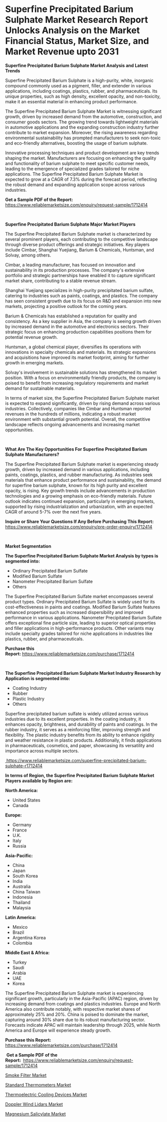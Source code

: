 <p><h1>Superfine Precipitated Barium Sulphate Market Research Report Unlocks Analysis on the Market Financial Status, Market Size, and Market Revenue upto 2031</h1></p><p><strong>Superfine Precipitated Barium Sulphate Market Analysis and Latest Trends</strong></p>
<p><p>Superfine Precipitated Barium Sulphate is a high-purity, white, inorganic compound commonly used as a pigment, filler, and extender in various applications, including coatings, plastics, rubber, and pharmaceuticals. Its unique properties, such as high density, excellent opacity, and non-toxicity, make it an essential material in enhancing product performance.</p><p>The Superfine Precipitated Barium Sulphate Market is witnessing significant growth, driven by increased demand from the automotive, construction, and consumer goods sectors. The growing trend towards lightweight materials in automotive applications and the expanding construction industry further contribute to market expansion. Moreover, the rising awareness regarding environmental sustainability has prompted manufacturers to seek non-toxic and eco-friendly alternatives, boosting the usage of barium sulphate.</p><p>Innovative processing techniques and product development are key trends shaping the market. Manufacturers are focusing on enhancing the quality and functionality of barium sulphate to meet specific customer needs, leading to the emergence of specialized grades tailored for niche applications. The Superfine Precipitated Barium Sulphate Market is expected to grow at a CAGR of 7.3% during the forecast period, reflecting the robust demand and expanding application scope across various industries.</p></p>
<p><strong>Get a Sample PDF of the Report:&nbsp;</strong> <a href="https://www.reliablemarketsize.com/enquiry/request-sample/1712414?utm_campaign=1550&utm_medium=2&utm_source=Github&utm_content=ia&utm_term=22102024&utm_id=superfine-precipitated-barium-sulphate">https://www.reliablemarketsize.com/enquiry/request-sample/1712414</a></p>
<p>&nbsp;</p>
<p><strong>Superfine Precipitated Barium Sulphate Major Market Players</strong></p>
<p><p>The Superfine Precipitated Barium Sulphate market is characterized by several prominent players, each contributing to the competitive landscape through diverse product offerings and strategic initiatives. Key players include Cimbar, Shanghai Yuejiang, Barium & Chemicals, Huntsman, and Solvay, among others.</p><p>Cimbar, a leading manufacturer, has focused on innovation and sustainability in its production processes. The company's extensive portfolio and strategic partnerships have enabled it to capture significant market share, contributing to a stable revenue stream.</p><p>Shanghai Yuejiang specializes in high-purity precipitated barium sulfate, catering to industries such as paints, coatings, and plastics. The company has seen consistent growth due to its focus on R&D and expansion into new markets, projecting a positive outlook for the coming years.</p><p>Barium & Chemicals has established a reputation for quality and consistency. As a key supplier in Asia, the company is seeing growth driven by increased demand in the automotive and electronics sectors. Their strategic focus on enhancing production capabilities positions them for potential revenue growth.</p><p>Huntsman, a global chemical player, diversifies its operations with innovations in specialty chemicals and materials. Its strategic expansions and acquisitions have improved its market footprint, aiming for further growth in emerging markets.</p><p>Solvay's involvement in sustainable solutions has strengthened its market position. With a focus on environmentally friendly products, the company is poised to benefit from increasing regulatory requirements and market demand for sustainable materials.</p><p>In terms of market size, the Superfine Precipitated Barium Sulphate market is expected to expand significantly, driven by rising demand across various industries. Collectively, companies like Cimbar and Huntsman reported revenues in the hundreds of millions, indicating a robust market environment with substantial growth potential. Overall, the competitive landscape reflects ongoing advancements and increasing market opportunities.</p></p>
<p>&nbsp;</p>
<p><strong>What Are The Key Opportunities For Superfine Precipitated Barium Sulphate Manufacturers?</strong></p>
<p><p>The Superfine Precipitated Barium Sulphate market is experiencing steady growth, driven by increased demand in various applications, including paints, coatings, plastics, and rubber manufacturing. As industries seek materials that enhance product performance and sustainability, the demand for superfine barium sulphate, known for its high purity and excellent opacity, is rising. Key growth trends include advancements in production technologies and a growing emphasis on eco-friendly materials. Future outlook indicates continued expansion, particularly in emerging markets, supported by rising industrialization and urbanization, with an expected CAGR of around 5-7% over the next five years.</p></p>
<p><strong>Inquire or Share Your Questions If Any Before Purchasing This Report:</strong> <a href="https://www.reliablemarketsize.com/enquiry/pre-order-enquiry/1712414?utm_campaign=1550&utm_medium=2&utm_source=Github&utm_content=ia&utm_term=22102024&utm_id=superfine-precipitated-barium-sulphate">https://www.reliablemarketsize.com/enquiry/pre-order-enquiry/1712414</a></p>
<p>&nbsp;</p>
<p><strong>Market Segmentation</strong></p>
<p><strong>The Superfine Precipitated Barium Sulphate Market Analysis by types is segmented into:</strong></p>
<p><ul><li>Ordinary Precipitated Barium Sulfate</li><li>Modified Barium Sulfate</li><li>Nanometer Precipitated Barium Sulfate</li><li>Others</li></ul></p>
<p><p>The Superfine Precipitated Barium Sulfate market encompasses several product types. Ordinary Precipitated Barium Sulfate is widely used for its cost-effectiveness in paints and coatings. Modified Barium Sulfate features enhanced properties such as increased dispersibility and improved performance in various applications. Nanometer Precipitated Barium Sulfate offers exceptional fine particle size, leading to superior optical properties and filler applications in high-performance products. Other variants may include specialty grades tailored for niche applications in industries like plastics, rubber, and pharmaceuticals.</p></p>
<p><strong>Purchase this Report:&nbsp;</strong><a href="https://www.reliablemarketsize.com/purchase/1712414?utm_campaign=1550&utm_medium=2&utm_source=Github&utm_content=ia&utm_term=22102024&utm_id=superfine-precipitated-barium-sulphate">https://www.reliablemarketsize.com/purchase/1712414</a></p>
<p>&nbsp;</p>
<p><strong>The Superfine Precipitated Barium Sulphate Market Industry Research by Application is segmented into:</strong></p>
<p><ul><li>Coating Industry</li><li>Rubber</li><li>Plastic Industry</li><li>Others</li></ul></p>
<p><p>Superfine precipitated barium sulfate is widely utilized across various industries due to its excellent properties. In the coating industry, it enhances opacity, brightness, and durability of paints and coatings. In the rubber industry, it serves as a reinforcing filler, improving strength and flexibility. The plastic industry benefits from its ability to enhance rigidity and weather resistance in plastic products. Additionally, it finds applications in pharmaceuticals, cosmetics, and paper, showcasing its versatility and importance across multiple sectors.</p></p>
<p><a href="https://www.reliablemarketsize.com/superfine-precipitated-barium-sulphate-r1712414?utm_campaign=1550&utm_medium=2&utm_source=Github&utm_content=ia&utm_term=22102024&utm_id=superfine-precipitated-barium-sulphate">&nbsp;https://www.reliablemarketsize.com/superfine-precipitated-barium-sulphate-r1712414</a></p>
<p><strong>In terms of Region, the Superfine Precipitated Barium Sulphate Market Players available by Region are:</strong></p>
<p>
    <p> <strong> North America: </strong>
        <ul>
            <li>United States</li>
            <li>Canada</li>
        </ul>
        </p> 
    <p> <strong> Europe: </strong>
        <ul>
            <li>Germany</li>
            <li>France</li>
            <li>U.K.</li>
            <li>Italy</li>
            <li>Russia</li>
        </ul>
        </p> 
    <p> <strong> Asia-Pacific: </strong>
        <ul>
            <li>China</li>
            <li>Japan</li>
            <li>South Korea</li>
            <li>India</li>
            <li>Australia</li>
            <li>China Taiwan</li>
            <li>Indonesia</li>
            <li>Thailand</li>
            <li>Malaysia</li>
        </ul>
        </p> 
    <p> <strong> Latin America: </strong>
        <ul>
            <li>Mexico</li>
            <li>Brazil</li>
            <li>Argentina Korea</li>
            <li>Colombia</li>
        </ul>
        </p> 
    <p> <strong> Middle East & Africa: </strong>
        <ul>
            <li>Turkey</li>
            <li>Saudi</li>
            <li>Arabia</li>
            <li>UAE</li>
            <li>Korea</li>
        </ul>
    </p>
    </p>
<p><p>The Superfine Precipitated Barium Sulphate market is experiencing significant growth, particularly in the Asia-Pacific (APAC) region, driven by increasing demand from coatings and plastics industries. Europe and North America also contribute notably, with respective market shares of approximately 25% and 20%. China is poised to dominate the market, capturing around 30% share due to its robust manufacturing sector. Forecasts indicate APAC will maintain leadership through 2025, while North America and Europe will experience steady growth.</p></p>
<p><strong>Purchase this Report: </strong><a href="https://www.reliablemarketsize.com/purchase/1712414?utm_campaign=1550&utm_medium=2&utm_source=Github&utm_content=ia&utm_term=22102024&utm_id=superfine-precipitated-barium-sulphate">https://www.reliablemarketsize.com/purchase/1712414</a></p>
<p>&nbsp;<strong>Get a Sample PDF of the Report:&nbsp;&nbsp;</strong><a href="https://www.reliablemarketsize.com/enquiry/request-sample/1712414?utm_campaign=1550&utm_medium=2&utm_source=Github&utm_content=ia&utm_term=22102024&utm_id=superfine-precipitated-barium-sulphate">https://www.reliablemarketsize.com/enquiry/request-sample/1712414</a></p>
<p><strong></strong></p>
<p><p><a href="https://github.com/ChiragRp1/Market-Research-Report-List-6/blob/main/smoke-filter-market.md?utm_campaign=1550&utm_medium=2&utm_source=Github&utm_content=ia&utm_term=22102024&utm_id=superfine-precipitated-barium-sulphate">Smoke Filter Market</a></p><p><a href="https://issuu.com/reportprime-2/docs/standard-thermometers-market-size-2_edfa2a80217d1f?utm_campaign=1550&utm_medium=2&utm_source=Github&utm_content=ia&utm_term=22102024&utm_id=superfine-precipitated-barium-sulphate">Standard Thermometers Market</a></p><p><a href="https://issuu.com/reportprime-2/docs/thermoelectric-cooling-devices-mark_7e59f1c33a20aa?utm_campaign=1550&utm_medium=2&utm_source=Github&utm_content=ia&utm_term=22102024&utm_id=superfine-precipitated-barium-sulphate">Thermoelectric Cooling Devices Market</a></p><p><a href="https://www.linkedin.com/pulse/doppler-wind-lidars-market-industry-trends-forecast-period-from-vmy2f?utm_campaign=1550&utm_medium=2&utm_source=Github&utm_content=ia&utm_term=22102024&utm_id=superfine-precipitated-barium-sulphate">Doppler Wind Lidars Market</a></p><p><a href="https://github.com/princecrrt6i/Market-Research-Report-List-1/blob/main/magnesium-salicylate-market.md?utm_campaign=1550&utm_medium=2&utm_source=Github&utm_content=ia&utm_term=22102024&utm_id=superfine-precipitated-barium-sulphate">Magnesium Salicylate Market</a></p></p>